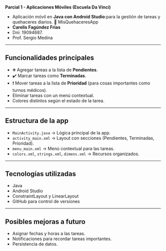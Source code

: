 **Parcial 1 - Aplicaciones Móviles (Escuela Da Vinci)**
- Aplicación móvil en **Java con Android Studio**:para la gestión de tareas y quehaceres diarios.
📱 MisQuehaceresApp
- **Carelis Fagúndez Frías**
- Dni: 19094687.
- Prof. Sergio Medina
---

## Funcionalidades principales
- ➕ Agregar tareas a la lista de **Pendientes**.
- ✔️ Marcar tareas como **Terminadas**.
- ❗ Mover tareas a la lista de **Prioridad** (para cosas importantes como turnos médicos).
-  Eliminar tareas con un menú contextual.
-  Colores distintos según el estado de la tarea.

---

##  Estructura de la app
- `MainActivity.java` → Lógica principal de la app.
- `activity_main.xml` → Layout con secciones (Pendientes, Terminadas, Prioridad).
- `menu_main.xml` → Menú contextual para las tareas.
- `colors.xml`, `strings.xml`, `dimens.xml` → Recursos organizados.

---

## Tecnologías utilizadas
- Java
- Android Studio
- ConstraintLayout y LinearLayout
- GitHub para control de versiones

---

##  Posibles mejoras a futuro
-  Asignar fechas y horas a las tareas.
-  Notificaciones para recordar tareas importantes.
-  Persistencia de datos.
